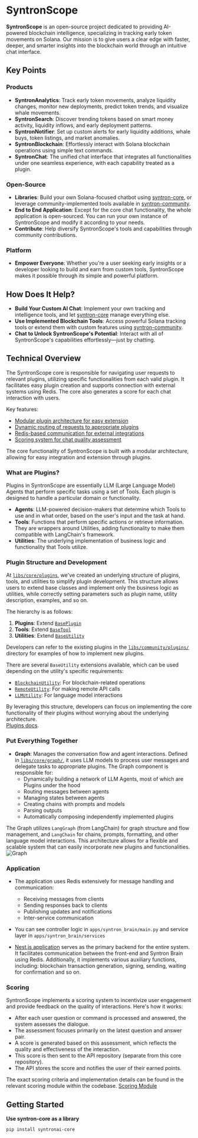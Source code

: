 # SyntronScope

**SyntronScope** is an open-source project dedicated to providing AI-powered blockchain intelligence, specializing in tracking early token movements on Solana. Our mission is to give users a clear edge with faster, deeper, and smarter insights into the blockchain world through an intuitive chat interface.

## Key Points

### Products
- **SyntronAnalytics**: Track early token movements, analyze liquidity changes, monitor new deployments, predict token trends, and visualize whale movements.  
- **SyntronSearch**: Discover trending tokens based on smart money activity, liquidity inflows, and early deployment patterns.  
- **SyntronNotifier**: Set up custom alerts for early liquidity additions, whale buys, token listings, and market anomalies.  
- **SyntronBlockchain**: Effortlessly interact with Solana blockchain operations using simple text commands.  
- **SyntronChat**: The unified chat interface that integrates all functionalities under one seamless experience, with each capability treated as a plugin.

### Open-Source
- **Libraries**: Build your own Solana-focused chatbot using [syntron-core](/libs/core/), or leverage community-implemented tools available in [syntron-community](/libs/community/).  
- **End to End Application**: Except for the core chat functionality, the whole application is open-sourced. You can run your own instance of SyntronScope and modify it according to your needs.  
- **Contribute**: Help diversify SyntronScope's tools and capabilities through community contributions.

### Platform
- **Empower Everyone**: Whether you're a user seeking early insights or a developer looking to build and earn from custom tools, SyntronScope makes it possible through its simple and powerful platform.

## How Does It Help?

- **Build Your Custom AI Chat**: Implement your own tracking and intelligence tools, and let [syntron-core](/libs/core/) manage everything else.
- **Use Implemented Blockchain Tools**: Access powerful Solana tracking tools or extend them with custom features using [syntron-community](/libs/community/).
- **Chat to Unlock SyntronScope's Potential**: Interact with all of SyntronScope's capabilities effortlessly—just by chatting.

## Technical Overview

The SyntronScope core is responsible for navigating user requests to relevant plugins, utilizing specific functionalities from each valid plugin. It facilitates easy plugin creation and supports connection with external systems using Redis. The core also generates a score for each chat interaction with users.

Key features:
- [Modular plugin architecture for easy extension](#plugin-structure-and-development)
- [Dynamic routing of requests to appropriate plugins](#put-everything-together)
- [Redis-based communication for external integrations](#application)
- [Scoring system for chat quality assessment](#scoring)

The core functionality of SyntronScope is built with a modular architecture, allowing for easy integration and extension through plugins.

### What are Plugins?

Plugins in SyntronScope are essentially LLM (Large Language Model) Agents that perform specific tasks using a set of Tools. Each plugin is designed to handle a particular domain or functionality.

- **Agents**: LLM-powered decision-makers that determine which Tools to use and in what order, based on the user's input and the task at hand.
- **Tools**: Functions that perform specific actions or retrieve information. They are wrappers around Utilities, adding functionality to make them compatible with LangChain's framework.
- **Utilities**: The underlying implementation of business logic and functionality that Tools utilize.

### Plugin Structure and Development

At [`libs/core/plugins`](libs/core/plugins), we've created an underlying structure of plugins, tools, and utilities to simplify plugin development. This structure allows users to extend base classes and implement only the business logic as utilities, while correctly setting parameters such as plugin name, utility description, examples, and so on.

The hierarchy is as follows:

1. **Plugins**: Extend [`BasePlugin`](libs/core/plugins/base.py)
2. **Tools**: Extend [`BaseTool`](libs/core/plugins/tools/base.py)
3. **Utilities**: Extend [`BaseUtility`](libs/core/plugins/utilities/base.py)

Developers can refer to the existing plugins in the [`libs/community/plugins/`](libs/community/plugins/) directory for examples of how to implement new plugins.

There are several `BaseUtility` extensions available, which can be used depending on the utility's specific requirements:

- [`BlockchainUtility`](libs/core/plugins/utilities/blockchain.py): For blockchain-related operations
- [`RemoteUtility`](libs/core/plugins/utilities/remote.py): For making remote API calls
- [`LLMUtility`](libs/core/plugins/utilities/llm.py): For language model interactions

By leveraging this structure, developers can focus on implementing the core functionality of their plugins without worrying about the underlying architecture.  
[Plugins docs](/libs/core/syntronscope_core/plugins/README.md).

### Put Everything Together

- **Graph**: Manages the conversation flow and agent interactions. Defined in [`libs/core/graph/`](libs/core/graph/), it uses LLM models to process user messages and delegate tasks to appropriate plugins. The Graph component is responsible for:
  - Dynamically building a network of LLM Agents, most of which are Plugins under the hood
  - Routing messages between agents
  - Managing states between agents
  - Creating chains with prompts and models
  - Parsing outputs
  - Automatically composing independently implemented plugins

The Graph utilizes `LangGraph` (from LangChain) for graph structure and flow management, and `LangChain` for chains, prompts, formatting, and other language model interactions. This architecture allows for a flexible and scalable system that can easily incorporate new plugins and functionalities.
![Graph](assets/graph.png)

### Application

- The application uses Redis extensively for message handling and communication:
  - Receiving messages from clients
  - Sending responses back to clients
  - Publishing updates and notifications
  - Inter-service communication

- You can see controller logic in `apps/syntron_brain/main.py` and service layer in `apps/syntron_brain/services`

- [Nest.js application](apps/syntron_backend/) serves as the primary backend for the entire system. It facilitates communication between the front-end and Syntron Brain using Redis. Additionally, it implements various auxiliary functions, including: blockchain transaction generation, signing, sending, waiting for confirmation and so on.

### Scoring

SyntronScope implements a scoring system to incentivize user engagement and provide feedback on the quality of interactions. Here's how it works:

- After each user question or command is processed and answered, the system assesses the dialogue.
- The assessment focuses primarily on the latest question and answer pair.
- A score is generated based on this assessment, which reflects the quality and effectiveness of the interaction.
- This score is then sent to the API repository (separate from this core repository).
- The API stores the score and notifies the user of their earned points.

The exact scoring criteria and implementation details can be found in the relevant scoring module within the codebase. [Scoring Module](libs/internals/scoring)

## Getting Started

**Use syntron-core as a library**
```bash
pip install syntronai-core
